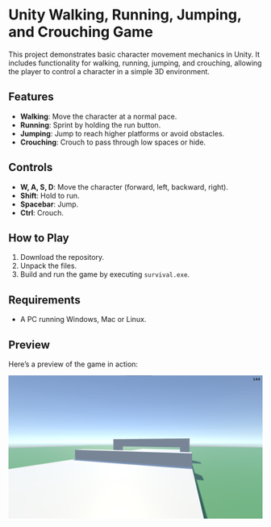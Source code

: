 # Unity Walking, Running, Jumping, and Crouching Game

This project demonstrates basic character movement mechanics in Unity. It includes functionality for walking, running, jumping, and crouching, allowing the player to control a character in a simple 3D environment.

## Features

- **Walking**: Move the character at a normal pace.
- **Running**: Sprint by holding the run button.
- **Jumping**: Jump to reach higher platforms or avoid obstacles.
- **Crouching**: Crouch to pass through low spaces or hide.

## Controls

- **W, A, S, D**: Move the character (forward, left, backward, right).
- **Shift**: Hold to run.
- **Spacebar**: Jump.
- **Ctrl**: Crouch.

## How to Play

1. Download the repository.
2. Unpack the files.
3. Build and run the game by executing `survival.exe`.

## Requirements

- A PC running Windows, Mac or Linux.

## Preview

Here’s a preview of the game in action:

![Game Preview](./assets/preview-1.png)
